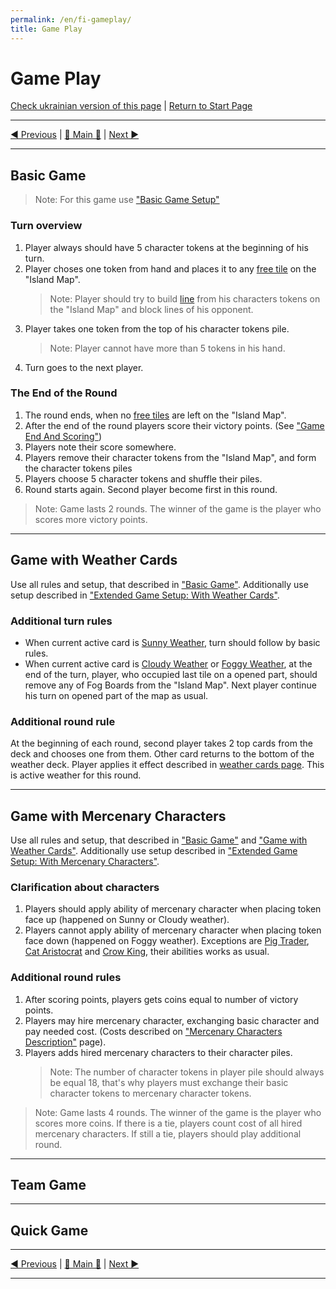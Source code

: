 ```yaml
---
permalink: /en/fi-gameplay/
title: Game Play
---
```


# Game Play

[Check ukrainian version of this page](../ua/GamePlay.md) | [Return to Start Page](../../../index.md)

***

[◄ Previous](GameSetup.md) | [🚪 Main 🚪](IndexPage.md) | [Next ►](GameEndAndScoring.md)

***

## Basic Game

> Note: For this game use ["Basic Game Setup"](GameSetup.md#basic-game-setup)

### Turn overview

1. Player always should have 5 character tokens at the beginning of his turn.
2. Player choses one token from hand and places it to any [free tile][freeTile] on the "Island Map". 
    > Note: Player should try to build [line][line] from his characters tokens on the "Island Map" and block lines of his opponent.
3. Player takes one token from  the top of his character tokens pile.
    > Note: Player cannot have more than 5 tokens in his hand.
4. Turn goes to the next player.

### The End of the Round

1. The round ends, when no [free tiles][freeTile] are left on the "Island Map".
2. After the end of the round players score their victory points. (See ["Game End And Scoring"](GameEndAndScoring.md))
3. Players note their score somewhere.
4. Players remove their character tokens from the "Island Map", and form the character tokens piles
5. Players choose 5 character tokens and shuffle their piles.
6. Round starts again. Second player become first in this round.

> Note: Game lasts 2 rounds. The winner of the game is the player who scores more victory points.

***

## Game with Weather Cards

Use all rules and setup, that described in ["Basic Game"](#basic-game). Additionally use setup described in ["Extended Game Setup: With Weather Cards"](GameSetup.md#extended-game-setup-with-weather-cards).

### Additional turn rules

* When current active card is [Sunny Weather](WeatherCards.md#sunny-weather-card), turn should follow by basic rules.
* When current active card is [Cloudy Weather](WeatherCards.md#cloudy-weather-card) or [Foggy Weather](WeatherCards.md#foggy-weather-card), at the end of the turn, player, who occupied last tile on a opened part, should remove any of Fog Boards from the "Island Map". Next player continue his turn on opened part of the map as usual.

### Additional round rule

At the beginning of each round, second player takes 2 top cards from the deck and chooses one from them. Other card returns to the bottom of the weather deck. Player applies it effect described in [weather cards page](WeatherCards.md). This is active weather for this round.

***

## Game with Mercenary Characters

Use all rules and setup, that described in ["Basic Game"](#basic-game) and ["Game with Weather Cards"](#game-with-weather-cards). Additionally use setup described in ["Extended Game Setup: With Mercenary Characters"](GameSetup.md#extended-game-setup-with-mercenary-characters).

### Clarification about characters

1. Players should apply ability of mercenary character when placing token face up (happened on Sunny or Cloudy weather).
2. Players cannot apply ability of mercenary character when placing token face down (happened on Foggy weather). Exceptions are [Pig Trader](BasicCharactersDescription.md#pig-trader), [Cat Aristocrat](MercenaryCharactersDescription.md#cat-aristocrat) and [Crow King](MercenaryCharactersDescription.md#crow-king), their abilities works as usual.

### Additional round rules

1. After scoring points, players gets coins equal to number of victory points.
2. Players may hire mercenary character, exchanging basic character and pay needed cost. (Costs described on ["Mercenary Characters Description"](MercenaryCharactersDescription.md) page).
3. Players adds hired mercenary characters to their character piles.
    > Note: The number of character tokens in player pile should always be equal 18, that's why players must exchange their basic character tokens to mercenary character tokens.

> Note: Game lasts 4 rounds. The winner of the game is the player who scores more coins. If there is a tie, players count cost of all hired mercenary characters. If still a tie, players should play additional round.

***

## Team Game

***

## Quick Game

***

[◄ Previous](GameSetup.md) | [🚪 Main 🚪](IndexPage.md) | [Next ►](GameEndAndScoring.md)

***

<!--Web links ref-->
[line]: ComponentsAndTerminologyPage.md#the-line
[freeTile]: ComponentsAndTerminologyPage.md#free-tile

<!--Image links ref-->